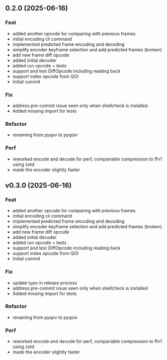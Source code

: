 ## 0.2.0 (2025-06-16)

### Feat

- added another opcode for comparing with previous frames
- initial encoding cli command
- implemented predicted frame encoding and decoding
- simplify encoder keyframe selection and add predicted frames (broken)
- add new frame diff opcode
- added initial decoder
- added run opcode + tests
- support and test DiffOpcode including reading back
- support index opcode from QOI
- Initial commit

### Fix

- address pre-commit issue seen only when shellcheck is installed
- Added missing import for tests

### Refactor

- renaming from pyqov to pyqoiv

### Perf

- reworked encode and decode for perf, compariable compression to ffv1 using zstd
- made the encoder slightly faster

## v0.3.0 (2025-06-16)

### Feat

- added another opcode for comparing with previous frames
- initial encoding cli command
- implemented predicted frame encoding and decoding
- simplify encoder keyframe selection and add predicted frames (broken)
- add new frame diff opcode
- added initial decoder
- added run opcode + tests
- support and test DiffOpcode including reading back
- support index opcode from QOI
- Initial commit

### Fix

- update typo in release process
- address pre-commit issue seen only when shellcheck is installed
- Added missing import for tests

### Refactor

- renaming from pyqov to pyqoiv

### Perf

- reworked encode and decode for perf, compariable compression to ffv1 using zstd
- made the encoder slightly faster
